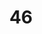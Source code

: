 ---
title: "46"
imageurl: "https://imgs1.thamizhnation.org/assets/46.webp"
dwnurl: "https://imgs1.thamizhnation.org/img/46.jpg"
tags: ['thalaivar']
---